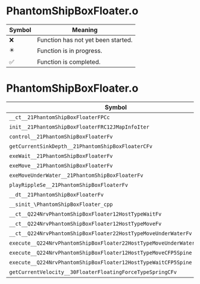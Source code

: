 # PhantomShipBoxFloater.o
| Symbol | Meaning 
| ------------- | ------------- 
| :x: | Function has not yet been started. 
| :eight_pointed_black_star: | Function is in progress. 
| :white_check_mark: | Function is completed. 


# PhantomShipBoxFloater.o
| Symbol | Decompiled? |
| ------------- | ------------- |
| `__ct__21PhantomShipBoxFloaterFPCc` | :x: |
| `init__21PhantomShipBoxFloaterFRC12JMapInfoIter` | :x: |
| `control__21PhantomShipBoxFloaterFv` | :x: |
| `getCurrentSinkDepth__21PhantomShipBoxFloaterCFv` | :x: |
| `exeWait__21PhantomShipBoxFloaterFv` | :x: |
| `exeMove__21PhantomShipBoxFloaterFv` | :x: |
| `exeMoveUnderWater__21PhantomShipBoxFloaterFv` | :x: |
| `playRippleSe__21PhantomShipBoxFloaterFv` | :x: |
| `__dt__21PhantomShipBoxFloaterFv` | :x: |
| `__sinit_\PhantomShipBoxFloater_cpp` | :x: |
| `__ct__Q224NrvPhantomShipBoxFloater12HostTypeWaitFv` | :x: |
| `__ct__Q224NrvPhantomShipBoxFloater12HostTypeMoveFv` | :x: |
| `__ct__Q224NrvPhantomShipBoxFloater22HostTypeMoveUnderWaterFv` | :x: |
| `execute__Q224NrvPhantomShipBoxFloater22HostTypeMoveUnderWaterCFP5Spine` | :x: |
| `execute__Q224NrvPhantomShipBoxFloater12HostTypeMoveCFP5Spine` | :x: |
| `execute__Q224NrvPhantomShipBoxFloater12HostTypeWaitCFP5Spine` | :x: |
| `getCurrentVelocity__30FloaterFloatingForceTypeSpringCFv` | :x: |
